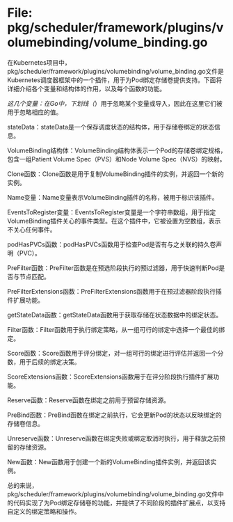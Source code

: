 # File: pkg/scheduler/framework/plugins/volumebinding/volume_binding.go

在Kubernetes项目中，pkg/scheduler/framework/plugins/volumebinding/volume_binding.go文件是Kubernetes调度器框架中的一个插件，用于为Pod绑定存储卷提供支持。下面将详细介绍各个变量和结构体的作用，以及每个函数的功能。

_这几个变量：在Go中，下划线（_）用于忽略某个变量或导入，因此在这里它们被用于忽略相应的值。

stateData：stateData是一个保存调度状态的结构体，用于存储卷绑定的状态信息。

VolumeBinding结构体：VolumeBinding结构体表示一个Pod的存储卷绑定规格，包含一组Patient Volume Spec（PVS）和Node Volume Spec（NVS）的映射。

Clone函数：Clone函数是用于复制VolumeBinding插件的实例，并返回一个新的实例。

Name变量：Name变量表示VolumeBinding插件的名称，被用于标识该插件。

EventsToRegister变量：EventsToRegister变量是一个字符串数组，用于指定VolumeBinding插件关心的事件类型。在这个插件中，它被设置为空数组，表示不关心任何事件。

podHasPVCs函数：podHasPVCs函数用于检查Pod是否有与之关联的持久卷声明（PVC）。

PreFilter函数：PreFilter函数是在预选阶段执行的预过滤器，用于快速判断Pod是否与节点匹配。

PreFilterExtensions函数：PreFilterExtensions函数用于在预过滤器阶段执行插件扩展功能。

getStateData函数：getStateData函数用于获取存储在状态数据中的绑定状态。

Filter函数：Filter函数用于执行绑定策略，从一组可行的绑定中选择一个最佳的绑定。

Score函数：Score函数用于评分绑定，对一组可行的绑定进行评估并返回一个分数，用于后续的绑定决策。

ScoreExtensions函数：ScoreExtensions函数用于在评分阶段执行插件扩展功能。

Reserve函数：Reserve函数在绑定之前用于预留存储资源。

PreBind函数：PreBind函数在绑定之前执行，它会更新Pod的状态以反映绑定的存储卷信息。

Unreserve函数：Unreserve函数在绑定失败或绑定取消时执行，用于释放之前预留的存储资源。

New函数：New函数用于创建一个新的VolumeBinding插件实例，并返回该实例。

总的来说，pkg/scheduler/framework/plugins/volumebinding/volume_binding.go文件中的代码实现了为Pod绑定存储卷的功能，并提供了不同阶段的插件扩展点，以支持自定义的绑定策略和操作。

